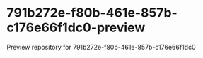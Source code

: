 # 791b272e-f80b-461e-857b-c176e66f1dc0-preview
Preview repository for 791b272e-f80b-461e-857b-c176e66f1dc0
